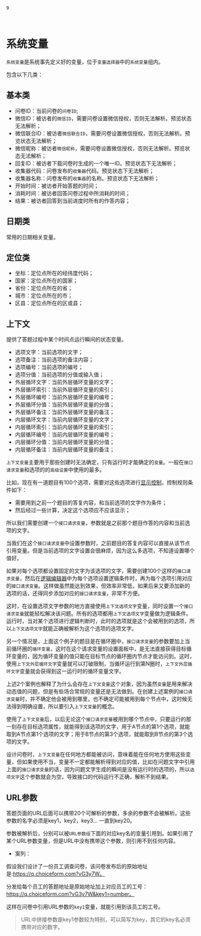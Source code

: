 ```index
9
```
```tag

```
```summary
```
# 系统变量

`系统变量`是系统事先定义好的变量，位于`变量选择器`中的`系统变量`组内。

包含以下几类：

## 基本类
+ 问卷ID：当前问卷的`问卷ID`;
+ 微信ID：被访者的`微信ID`，需要问卷设置微信授权，否则无法解析。预览状态无法解析；
+ 微信联合ID：被访者`微信联合ID`，需要问卷设置微信授权，否则无法解析。预览状态无法解析；
+ 微信昵称：被访者`微信昵称`，需要问卷设置微信授权，否则无法解析。预览状态无法解析；
+ 回复ID：被访者下载问卷时生成的一个唯一ID。预览状态下无法解析；
+ 收集器代码：问卷发布的`收集器`代码。预览状态下无法解析；
+ 收集器名称：问卷发布的`收集器`的名称。预览状态下无法解析；
+ 开始时间：被访者开始答题的时间；
+ 消耗时间：被访者回答问卷过程中所消耗的时间；
+ 结果：被访者回答到当前进度时所有的作答内容；

## 日期类
常用的日期相关变量。

## 定位类

+ 坐标：定位点所在的经纬度代码；
+ 国家：定位点所在的国家；
+ 省份：定位点所在的省；
+ 城市：定位点所在的市；
+ 区县：定位点所在的区或县；

## 上下文
提供了答题过程中某个时间点运行瞬间的状态变量。

+ 选项文字：当前选项的文字；
+ 选项备注：当前选项的备注内容；
+ 选项编号：当前选项的编号；
+ 选项分值：当前选项的分值或输入值；
+ 外层循环文字：当前外层循环变量的文字；
+ 外层循环索引：当前外层循环变量的索引；
+ 外层循环编号：当前外层循环变量的编号；
+ 外层循环分值：当前外层循环变量的分值；
+ 外层循环备注：当前外层循环变量的备注；
+ 内层循环文字：当前内层循环变量的文字；
+ 内层循环索引：当前内层循环变量的索引；
+ 内层循环编号：当前内层循环变量的编号；
+ 内层循环分值：当前内层循环变量的分值；
+ 内层循环备注：当前内层循环变量的备注；

`上下文变量`主要用于那些创建时无法确定，只有运行时才能确定的`变量`。一般在`接口请求变量`和选项的的`高级设置`中使用的最多。

比如，现在有一道题目有100个选项，需要对这些选项进行[显示控制](../11nodeSettings/04optionAdvancedSetting/02displayCondition.md)，控制规则条件如下：
+ 需要用到之前一个题目的答复内容，和当前选项的文字作为条件；
+ 然后经过一些计算，决定这个选项应不应该显示；

所以我们需要创建一个`接口请求变量`，参数就是之前那个题目作答的内容和当前选项的文字。

当我们在这个`接口请求变量`中设置参数时，之前题目的答复内容可以直接从该节点引用变量。但是当前选项的文字设置会很麻烦，因为这么多选项，不知道设置哪个值好。

如果对每个选项都设置固定的文字为该选项的文字，需要创建100个这样的`接口请求变量`，然后在[逻辑编辑器](../17advancedFunction/advancedLogicSetting/01logicSetting.md)中为每个选项设置逻辑条件时，再为每个选项引用对应的`接口请求变量`。这样做虽然能达到效果，但效率非常低，如果后来又要添加新的选项的话，还得同步添加对应的`接口请求变量`，非常不方便。

这时，在设置选项文字参数的地方直接使用`上下文选项文字`变量，同时设置一个`接口请求变量`就能轻松解决该问题。所有的选项都用`上下文选项文字`变量做为逻辑条件。运行时，当对某个选项进行逻辑判断时，此时的选项就是这个会被用到的选项，所以`上下文选项文字`就能正确被解析为这个选项的选项文字。

另一个情况是，上面这个例子的题目是在循环圈中，`接口请求变量`的参数要加上当前循环圈的`循环变量`，这时在这个请求变量的设置面板中，是无法直接获得目标循环变量的，因为循环变量的值只能在目标节点的循环圈内节点才能访问到。这时，使用`上下文外层循环文字`变量就可以打破限制，当循环运行到第N圈时，`上下文外层循环文字`变量就会获得到这一运行时的循环变量文字。

上述2个案例也解释了为什么会存在`上下文变量`这个对象，因为虽然`变量`是用来解决动态值的问题，但是有些场合常规的变量还是无法做到。在创建上述案例的`接口请求变量`时，并不确定他会被用到哪里，也不确定可能被用到每个节点中，这时候无法得到明确设置，所以要引入`上下文变量`的概念。

使用了`上下文变量`后，以后无论这个`接口请求变量`被用到哪个节点中，只要运行的那一刻存在目标选项属性，就能得到该选项的文字，用于A节点的第1个选项，就能取到A节点第1个选项的文字；用于B节点的第3个选项，就能取到B节点的第3个选项的文字。

设计问卷时，`上下文变量`在任何地方都能被访问，意味着能在任何地方使用这些变量，但如果使用不当，变量不一定都能解析得到对应的值，比如在问题文字中引用上面的`接口请求变量`的话，因为问题文字生成的瞬间是没有运行时的选项的，所以`选项文字`这个参数就会为空，导致接口的代码运行不正确，解析不到结果。

## URL参数
答题页面的URL后面可以携带20个可解析的参数，多余的参数不会被解析。这些参数的名字必须是key1，key2，key3... 一直到key20。

参数被解析后，分别可以被`URL参数组`下面的对应key名的变量引用到。如果引用了某个URL参数变量，但是URL中没有携带这个参数，则引用不到任何内容。

+ 案列：

假设我们设计了一份员工调查问卷，该问卷发布后的原始地址是:https://q.choiceform.com?vG3y7W。

分发给每个员工的答题地址是原始地址加上对应员工的工号：https://q.choiceform.com?vG3y7W&key1=number。

这样在问卷中引用URL参数的`key1`变量，就能引用到该员工的工号。

> URL中拼接参数是key1参数较为特别，可以简写为key，其它的key名必须携带对应的数字。